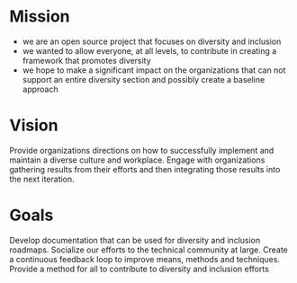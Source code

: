 # Mission
- we are an open source project that focuses on diversity and inclusion
- we wanted to allow everyone, at all levels, to contribute in creating a framework that promotes diversity
- we hope to make a significant impact on the organizations that can not support an entire diversity section and possibly create a baseline approach

# Vision
Provide organizations directions on how to successfully implement and maintain a diverse culture and workplace. Engage with organizations gathering results from their efforts and then integrating those results into the next iteration.

# Goals
Develop documentation that can be used for diversity and inclusion roadmaps.
Socialize our efforts to the technical community at large.
Create a continuous feedback loop to improve means, methods and techniques.
Provide a method for all to contribute to diversity and inclusion efforts